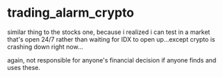 # trading_alarm_crypto

similar thing to the stocks one, because i realized i can test in a market that's open 24/7 rather than waiting for IDX to open up...except crypto is crashing down right now...

again, not responsible for anyone's financial decision if anyone finds and uses these.

